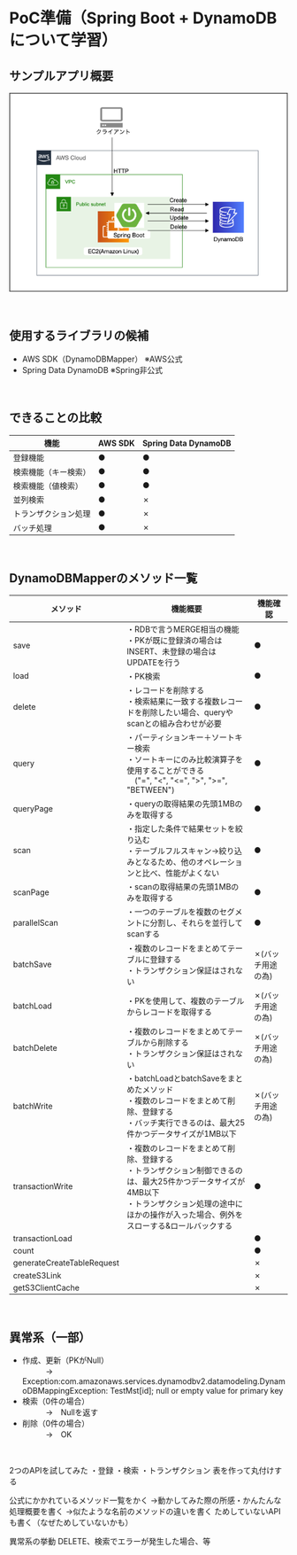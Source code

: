 # PoC準備（Spring Boot + DynamoDBについて学習）

## サンプルアプリ概要
![アプリ構成図](./awsDesign.png) 

<br/>

## 使用するライブラリの候補
- AWS SDK（DynamoDBMapper） ※AWS公式
- Spring Data DynamoDB ※Spring非公式

<br/>

## できることの比較
| 機能         | AWS SDK | Spring Data DynamoDB |
| ---------- | ------- | -------------------- |
| 登録機能       | ●       | ●                    |
| 検索機能（キー検索） | ●       | ●                    |
| 検索機能（値検索）  | ●       | ●                    |
| 並列検索       | ●       | ✗                    |
| トランザクション処理 | ●       | ✗                    |
|      バッチ処理      | ●        |  ✗                    |

<br/>

## DynamoDBMapperのメソッド一覧
| メソッド                       | 機能概要                                                                                       | 機能確認       |
| -------------------------- | ------------------------------------------------------------------------------------------ | ---------- |
| save                       | ・RDBで言うMERGE相当の機能<br>・PKが既に登録済の場合はINSERT、未登録の場合はUPDATEを行う                                  | ●          |
| load                       | ・PK検索                                                                                      | ●          |
| delete                     | ・レコードを削除する<br>・検索結果に一致する複数レコードを削除したい場合、queryやscanとの組み合わせが必要                                | ●          |
| query                      | ・パーティションキー＋ソートキー検索<br>・ソートキーにのみ比較演算子を使用することができる<br>　("=", "<", "<=", ">", ">=", "BETWEEN") | ●          |
| queryPage                  |・queryの取得結果の先頭1MBのみを取得する                                                                   | ●          |
| scan                       | ・指定した条件で結果セットを絞り込む<br>・テーブルフルスキャン→絞り込みとなるため、他のオペレーションと比べ、性能がよくない                                                                                           | ●          |
| scanPage                   | ・scanの取得結果の先頭1MBのみを取得する                                                                                           | ●          |
| parallelScan               |・一つのテーブルを複数のセグメントに分割し、それらを並行してscanする                                                                                            | ●          |
| batchSave                  |              ・複数のレコードをまとめてテーブルに登録する<br>・トランザクション保証はされない                                                                              | ✗(バッチ用途の為) |
| batchLoad                  |             ・PKを使用して、複数のテーブルからレコードを取得する                                                                               | ✗(バッチ用途の為) |
| batchDelete                | ・複数のレコードをまとめてテーブルから削除する<br>・トランザクション保証はされない                                                                                           | ✗(バッチ用途の為) |
| batchWrite                 |        ・batchLoadとbatchSaveをまとめたメソッド<br>・複数のレコードをまとめて削除、登録する<br>・バッチ実行できるのは、最大25件かつデータサイズが1MB以下                                                                                    | ✗(バッチ用途の為) |
| transactionWrite           |  ・複数のレコードをまとめて削除、登録する<br>・トランザクション制御できるのは、最大25件かつデータサイズが4MB以下<br>・トランザクション処理の途中にほかの操作が入った場合、例外をスローする&ロールバックする                                                                                          | ●          |
| transactionLoad            |                                                                                            | ●          |
| count                      |                                                                                            | ●          |
| generateCreateTableRequest |                                                                                            | ✗          |
| createS3Link               |                                                                                            | ✗          |
| getS3ClientCache           |                                                                                            | ✗          |

<br/>

## 異常系（一部）
- 作成、更新（PKがNull）
<br/>　　　→　Exception:com.amazonaws.services.dynamodbv2.datamodeling.DynamoDBMappingException: TestMst[id]; null or empty value for primary key
- 検索（0件の場合）
<br/>　　　→　Nullを返す
- 削除（0件の場合）
<br/>　　　→　OK
<br/>

2つのAPIを試してみた
・登録
・検索
・トランザクション
表を作って丸付けする

公式にかかれているメソッド一覧をかく
→動かしてみた際の所感・かんたんな処理概要を書く
→似たような名前のメソッドの違いを書く
ためしていないAPIも書く（なぜためしていないかも）

異常系の挙動
DELETE、検索でエラーが発生した場合、等






